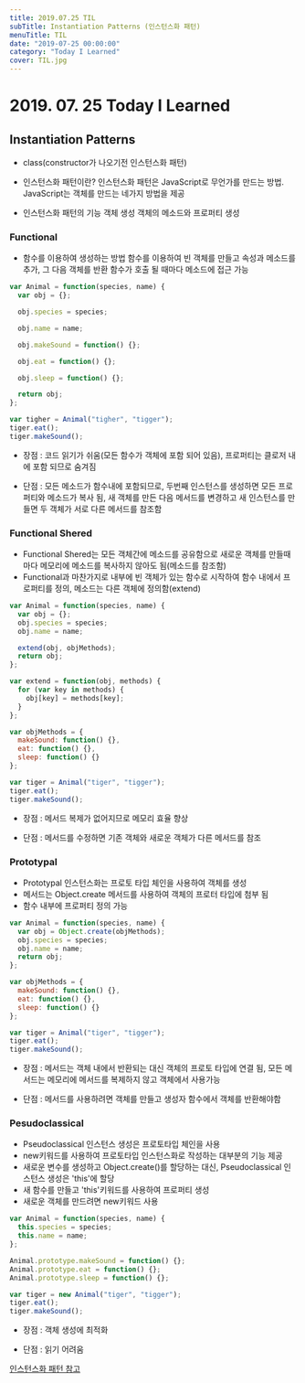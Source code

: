 ```yaml
---
title: 2019.07.25 TIL
subTitle: Instantiation Patterns (인스턴스화 패턴)
menuTitle: TIL
date: "2019-07-25 00:00:00"
category: "Today I Learned"
cover: TIL.jpg
---
```


# 2019. 07. 25 Today I Learned

## Instantiation Patterns

- class(constructor가 나오기전 인스턴스화 패턴)

- 인스턴스화 패턴이란?
  인스턴스화 패턴은 JavaScript로 무언가를 만드는 방법.
  JavaScript는 객체를 만드는 네가지 방법을 제공

- 인스턴스화 패턴의 기능
  객체 생성
  객체의 메소드와 프로퍼티 생성

### Functional

- 함수를 이용하여 생성하는 방법
  함수를 이용하여 빈 객체를 만들고 속성과 메소드를 추가, 그 다음 객체를 반환
  함수가 호출 될 때마다 메소드에 접근 가능

```javascript
var Animal = function(species, name) {
  var obj = {};

  obj.species = species;

  obj.name = name;

  obj.makeSound = function() {};

  obj.eat = function() {};

  obj.sleep = function() {};

  return obj;
};

var tigher = Animal("tigher", "tigger");
tiger.eat();
tiger.makeSound();
```

- 장점 : 코드 읽기가 쉬움(모든 함수가 객체에 포함 되어 있음), 프로퍼티는 클로저 내에 포함 되므로 숨겨짐

- 단점 : 모든 메소드가 함수내에 포함되므로, 두번째 인스턴스를 생성하면 모든 프로퍼티와 메소드가 복사 됨, 새 객체를 만든 다음 메서드를 변경하고 새 인스턴스를 만들면 두 객체가 서로 다른 메서드를 참조함

### Functional Shered

- Functional Shered는 모든 객체간에 메소드를 공유함으로 새로운 객체를 만들때마다 메모리에 메소드를 복사하지 않아도 됨(메소드를 참조함)
- Functional과 마찬가지로 내부에 빈 객체가 있는 함수로 시작하여 함수 내에서 프로퍼티를 정의, 메소드는 다른 객체에 정의함(extend)

```javascript
var Animal = function(species, name) {
  var obj = {};
  obj.species = species;
  obj.name = name;

  extend(obj, objMethods);
  return obj;
};

var extend = function(obj, methods) {
  for (var key in methods) {
    obj[key] = methods[key];
  }
};

var objMethods = {
  makeSound: function() {},
  eat: function() {},
  sleep: function() {}
};

var tiger = Animal("tiger", "tigger");
tiger.eat();
tiger.makeSound();
```

- 장점 : 메서드 복제가 없어지므로 메모리 효율 향상

- 단점 : 메서드를 수정하면 기존 객체와 새로운 객체가 다른 메서드를 참조

### Prototypal

- Prototypal 인스턴스화는 프로토 타입 체인을 사용하여 객체를 생성
- 메서드는 Object.create 메서드를 사용하여 객체의 프로터 타입에 첨부 됨
- 함수 내부에 프로퍼티 정의 가능

```javascript
var Animal = function(species, name) {
  var obj = Object.create(objMethods);
  obj.species = species;
  obj.name = name;
  return obj;
};

var objMethods = {
  makeSound: function() {},
  eat: function() {},
  sleep: function() {}
};

var tiger = Animal("tiger", "tigger");
tiger.eat();
tiger.makeSound();
```

- 장점 : 메서드는 객체 내에서 반환되는 대신 객체의 프로토 타입에 연결 됨, 모든 메서드는 메모리에 메서드를 복제하지 않고 객체에서 사용가능

- 단점 : 메서드를 사용하려면 객체를 만들고 생성자 함수에서 객체를 반환해야함

### Pesudoclassical

- Pseudoclassical 인스턴스 생성은 프로토타입 체인을 사용
- new키워드를 사용하여 프로토타입 인스턴스화로 작성하는 대부분의 기능 제공
- 새로운 변수를 생성하고 Object.create()를 할당하는 대신, Pseudoclassical 인스턴스 생성은 'this'에 할당
- 새 함수를 만들고 'this'키워드를 사용하여 프로퍼티 생성
- 새로운 객체를 만드려면 new키워드 사용

```javascript
var Animal = function(species, name) {
  this.species = species;
  this.name = name;
};

Animal.prototype.makeSound = function() {};
Animal.prototype.eat = function() {};
Animal.prototype.sleep = function() {};

var tiger = new Animal("tiger", "tigger");
tiger.eat();
tiger.makeSound();
```

- 장점 : 객체 생성에 최적화

- 단점 : 읽기 어려움

[인스턴스화 패턴 참고](https://medium.com/dailyjs/instantiation-patterns-in-javascript-8fdcf69e8f9b)
